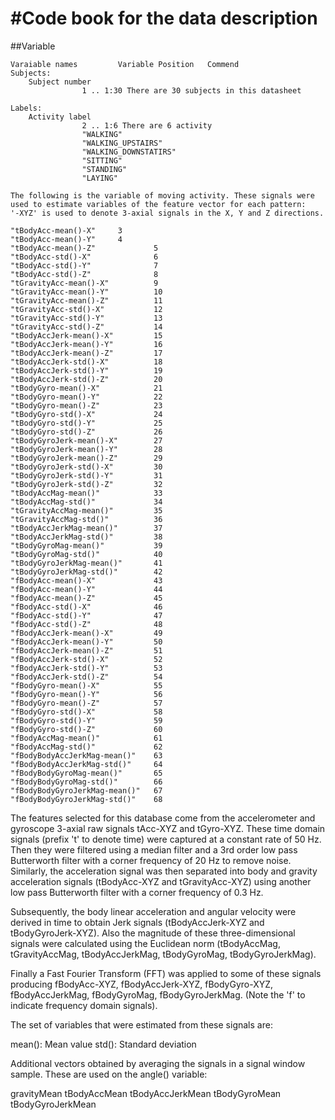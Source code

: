 #Code book for the data description
===============================

##Variable

````
Varaiable names			Variable Position	Commend
Subjects:
	Subject number
				1 .. 1:30 There are 30 subjects in this datasheet

Labels:
	Activity label
				2 .. 1:6 There are 6 activity
				"WALKING"
				"WALKING_UPSTAIRS"
				"WALKING_DOWNSTATIRS"
				"SITTING"
				"STANDING"
				"LAYING"

The following is the variable of moving activity. These signals were used to estimate variables of the feature vector for each pattern:
'-XYZ' is used to denote 3-axial signals in the X, Y and Z directions.

"tBodyAcc-mean()-X"		3
"tBodyAcc-mean()-Y"		4
"tBodyAcc-mean()-Z"             5
"tBodyAcc-std()-X"              6
"tBodyAcc-std()-Y"              7
"tBodyAcc-std()-Z"              8
"tGravityAcc-mean()-X"          9
"tGravityAcc-mean()-Y"          10
"tGravityAcc-mean()-Z"          11
"tGravityAcc-std()-X"           12
"tGravityAcc-std()-Y"           13
"tGravityAcc-std()-Z"           14
"tBodyAccJerk-mean()-X"         15
"tBodyAccJerk-mean()-Y"         16
"tBodyAccJerk-mean()-Z"         17
"tBodyAccJerk-std()-X"          18
"tBodyAccJerk-std()-Y"          19
"tBodyAccJerk-std()-Z"       	20
"tBodyGyro-mean()-X"          	21
"tBodyGyro-mean()-Y"         	22
"tBodyGyro-mean()-Z"          	23
"tBodyGyro-std()-X"          	24
"tBodyGyro-std()-Y"           	25
"tBodyGyro-std()-Z"          	26
"tBodyGyroJerk-mean()-X"      	27
"tBodyGyroJerk-mean()-Y"     	28
"tBodyGyroJerk-mean()-Z"      	29
"tBodyGyroJerk-std()-X"      	30
"tBodyGyroJerk-std()-Y"       	31
"tBodyGyroJerk-std()-Z"      	32
"tBodyAccMag-mean()"          	33
"tBodyAccMag-std()"          	34
"tGravityAccMag-mean()"       	35
"tGravityAccMag-std()"       	36
"tBodyAccJerkMag-mean()"      	37
"tBodyAccJerkMag-std()"      	38
"tBodyGyroMag-mean()"         	39
"tBodyGyroMag-std()"         	40
"tBodyGyroJerkMag-mean()"     	41
"tBodyGyroJerkMag-std()"     	42
"fBodyAcc-mean()-X"           	43
"fBodyAcc-mean()-Y"          	44
"fBodyAcc-mean()-Z"           	45
"fBodyAcc-std()-X"           	46
"fBodyAcc-std()-Y"            	47
"fBodyAcc-std()-Z"           	48
"fBodyAccJerk-mean()-X"       	49
"fBodyAccJerk-mean()-Y"      	50
"fBodyAccJerk-mean()-Z"       	51
"fBodyAccJerk-std()-X"       	52
"fBodyAccJerk-std()-Y"        	53
"fBodyAccJerk-std()-Z"       	54
"fBodyGyro-mean()-X"          	55
"fBodyGyro-mean()-Y"         	56
"fBodyGyro-mean()-Z"          	57
"fBodyGyro-std()-X"          	58
"fBodyGyro-std()-Y"           	59
"fBodyGyro-std()-Z"          	60
"fBodyAccMag-mean()"          	61
"fBodyAccMag-std()"          	62
"fBodyBodyAccJerkMag-mean()"  	63
"fBodyBodyAccJerkMag-std()"  	64
"fBodyBodyGyroMag-mean()"     	65
"fBodyBodyGyroMag-std()"     	66
"fBodyBodyGyroJerkMag-mean()" 	67
"fBodyBodyGyroJerkMag-std()"	68
````

The features selected for this database come from the accelerometer and gyroscope 3-axial raw signals tAcc-XYZ and tGyro-XYZ. These time domain signals (prefix 't' to denote time) were captured at a constant rate of 50 Hz. Then they were filtered using a median filter and a 3rd order low pass Butterworth filter with a corner frequency of 20 Hz to remove noise. Similarly, the acceleration signal was then separated into body and gravity acceleration signals (tBodyAcc-XYZ and tGravityAcc-XYZ) using another low pass Butterworth filter with a corner frequency of 0.3 Hz. 

Subsequently, the body linear acceleration and angular velocity were derived in time to obtain Jerk signals (tBodyAccJerk-XYZ and tBodyGyroJerk-XYZ). Also the magnitude of these three-dimensional signals were calculated using the Euclidean norm (tBodyAccMag, tGravityAccMag, tBodyAccJerkMag, tBodyGyroMag, tBodyGyroJerkMag). 

Finally a Fast Fourier Transform (FFT) was applied to some of these signals producing fBodyAcc-XYZ, fBodyAccJerk-XYZ, fBodyGyro-XYZ, fBodyAccJerkMag, fBodyGyroMag, fBodyGyroJerkMag. (Note the 'f' to indicate frequency domain signals). 

The set of variables that were estimated from these signals are: 

mean(): Mean value
std(): Standard deviation

Additional vectors obtained by averaging the signals in a signal window sample. These are used on the angle() variable:

gravityMean
tBodyAccMean
tBodyAccJerkMean
tBodyGyroMean
tBodyGyroJerkMean



